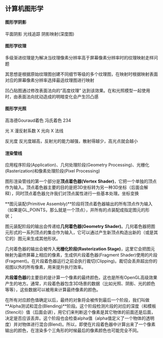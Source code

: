 ## 计算机图形学

#### 图形学阴影

平面阴影 光线追踪 阴影映射(深度图)

#### 图形学纹理

多级渐进纹理是为解决当纹理像素分辨率高于屏幕像素分辨率时的纹理映射走样问题

其思想是根据原始纹理图创建不同细节等级的多个纹理图，在映射时根据映射表面对应的屏幕像素分辨率选择最适纹理图进行映射

凹凸贴图通过修改表面法向的“高度纹理” 达到该效果。在和光照模型一起使用时，由表面法向扰动造成的明暗变化会产生凹凸感

#### 图形学光照

高洛德Gouraud着色 冯氏着色 234

光 X 漫反射系数 X 光向 X 法线

反光度 反光度越高，反射光的能力越强，散射得越少，高光点就会越小

#### 渲染管线

应用程序阶段(Application)、几何处理阶段(Geometry Processing)、光栅化(Rasterization)和像素处理阶段(Pixel Processing)

图形渲染管线的第一个部分是**顶点着色器(Vertex Shader)**，它把一个单独的顶点作为输入。顶点着色器主要的目的是把3D坐标转为另一种3D坐标（后面会解释），同时顶点着色器允许我们对顶点属性进行一些基本处理。坐标变换

**图元装配(Primitive Assembly)**阶段将顶点着色器输出的所有顶点作为输入（如果是GL_POINTS，那么就是一个顶点），并所有的点装配成指定图元的形状；

图元装配阶段的输出会传递给**几何着色器(Geometry Shader)**。几何着色器把图元形式的一系列顶点的集合作为输入，它可以通过产生新顶点构造出新的（或是其它的）图元来生成其他形状。

几何着色器的输出会被传入**光栅化阶段(Rasterization Stage)**，这里它会把图元映射为最终屏幕上相应的像素，生成供片段着色器(Fragment Shader)使用的片段(Fragment)。在片段着色器运行之前会执行裁切(Clipping)。裁切会丢弃超出你的视图以外的所有像素，用来提升执行效率。

**片段着色器**的主要目的是计算一个像素的最终颜色，这也是所有OpenGL高级效果产生的地方。通常，片段着色器包含3D场景的数据（比如光照、阴影、光的颜色等等），这些数据可以被用来计算最终像素的颜色。

在所有对应颜色值确定以后，最终的对象将会被传到最后一个阶段，我们叫做**Alpha测试和混合(Blending)**阶段。这个阶段检测片段的对应的深度（和模板(Stencil)）值（后面会讲），用它们来判断这个像素是其它物体的前面还是后面，决定是否应该丢弃。这个阶段也会检查alpha值（alpha值定义了一个物体的透明度）并对物体进行混合(Blend)。所以，即使在片段着色器中计算出来了一个像素输出的颜色，在渲染多个三角形的时候最后的像素颜色也可能完全不同。